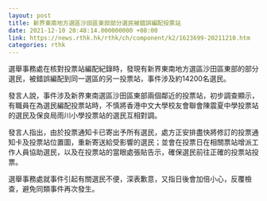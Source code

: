 ```yaml
---
layout: post
title: 新界東南地方選區沙田區東部部分選民被錯誤編配投票站
date: 2021-12-10 20:48:14.000000000 +08:00
link: https://news.rthk.hk/rthk/ch/component/k2/1623699-20211210.htm
categories: rthk
---
```


選舉事務處在核對投票站編配紀錄時，發現有新界東南地方選區沙田區東部的部分選民，被錯誤編配到同一選區的另一投票站，事件涉及約14200名選民。

發言人說，事件涉及新界東南選區沙田區東部兩個鄰近的投票站，初步調查顯示，有職員在為選民編配投票站時，不慎將香港中文大學校友會聯會陳震夏中學投票站的選民及保良局雨川小學投票站的選民互相對調。

發言人指出，由於投票通知卡已寄出予所有選民，處方正安排盡快將修訂的投票通知卡及投票站位置圖，重新寄送給受影響的選民；並會在投票日在相關票站增派工作人員協助選民，以及在投票站的當眼處張貼告示，確保選民前往正確的投票站投票。

選舉事務處就事件引起有關選民不便，深表歉意，又指日後會加倍小心，反覆檢查，避免同類事件再次發生。
